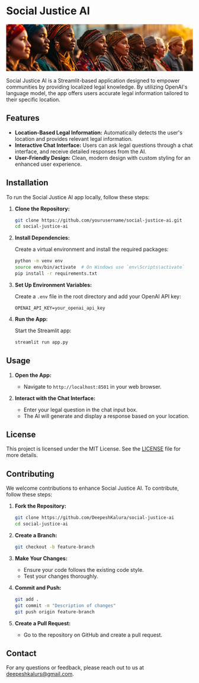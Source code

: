 # Social Justice AI

<img src="./image/banner.png">

Social Justice AI is a Streamlit-based application designed to empower communities by providing localized legal knowledge. By utilizing OpenAI's language model, the app offers users accurate legal information tailored to their specific location.

## Features

- **Location-Based Legal Information:** Automatically detects the user's location and provides relevant legal information.
- **Interactive Chat Interface:** Users can ask legal questions through a chat interface, and receive detailed responses from the AI.
- **User-Friendly Design:** Clean, modern design with custom styling for an enhanced user experience.

## Installation

To run the Social Justice AI app locally, follow these steps:

1. **Clone the Repository:**

    ```bash
    git clone https://github.com/yourusername/social-justice-ai.git
    cd social-justice-ai
    ```

2. **Install Dependencies:**

    Create a virtual environment and install the required packages:

    ```bash
    python -m venv env
    source env/bin/activate  # On Windows use `env\Scripts\activate`
    pip install -r requirements.txt
    ```

3. **Set Up Environment Variables:**

    Create a `.env` file in the root directory and add your OpenAI API key:

    ```plaintext
    OPENAI_API_KEY=your_openai_api_key
    ```

4. **Run the App:**

    Start the Streamlit app:

    ```bash
    streamlit run app.py
    ```

## Usage

1. **Open the App:**
    - Navigate to `http://localhost:8501` in your web browser.

2. **Interact with the Chat Interface:**
    - Enter your legal question in the chat input box.
    - The AI will generate and display a response based on your location.

## License

This project is licensed under the MIT License. See the [LICENSE](LICENSE) file for more details.


## Contributing

We welcome contributions to enhance Social Justice AI. To contribute, follow these steps:

1. **Fork the Repository:**

    ```bash
    git clone https://github.com/DeepeshKalura/social-justice-ai
    cd social-justice-ai
    ```

2. **Create a Branch:**

    ```bash
    git checkout -b feature-branch
    ```

3. **Make Your Changes:**
    - Ensure your code follows the existing code style.
    - Test your changes thoroughly.

4. **Commit and Push:**

    ```bash
    git add .
    git commit -m "Description of changes"
    git push origin feature-branch
    ```

5. **Create a Pull Request:**
    - Go to the repository on GitHub and create a pull request.

## Contact

For any questions or feedback, please reach out to us at [deepeshkalurs@gmail.com](mailto:deepeshkalurs@gmail.com).